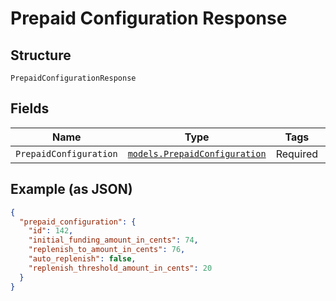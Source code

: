 
# Prepaid Configuration Response

## Structure

`PrepaidConfigurationResponse`

## Fields

| Name | Type | Tags | Description |
|  --- | --- | --- | --- |
| `PrepaidConfiguration` | [`models.PrepaidConfiguration`](prepaid-configuration.md) | Required | - |

## Example (as JSON)

```json
{
  "prepaid_configuration": {
    "id": 142,
    "initial_funding_amount_in_cents": 74,
    "replenish_to_amount_in_cents": 76,
    "auto_replenish": false,
    "replenish_threshold_amount_in_cents": 20
  }
}
```

